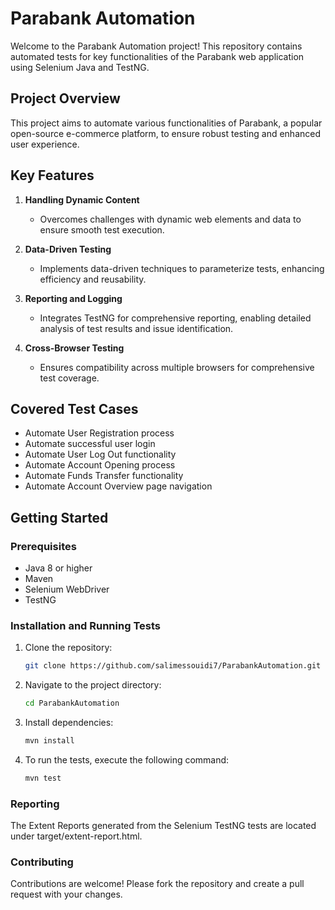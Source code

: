 # Parabank Automation

Welcome to the Parabank Automation project! This repository contains automated tests for key functionalities of the Parabank web application using Selenium Java and TestNG.

## Project Overview

This project aims to automate various functionalities of Parabank, a popular open-source e-commerce platform, to ensure robust testing and enhanced user experience.

## Key Features

1. **Handling Dynamic Content**
    - Overcomes challenges with dynamic web elements and data to ensure smooth test execution.

2. **Data-Driven Testing**
    - Implements data-driven techniques to parameterize tests, enhancing efficiency and reusability.

3. **Reporting and Logging**
    - Integrates TestNG for comprehensive reporting, enabling detailed analysis of test results and issue identification.

4. **Cross-Browser Testing**
    - Ensures compatibility across multiple browsers for comprehensive test coverage.

## Covered Test Cases

- Automate User Registration process
- Automate successful user login
- Automate User Log Out functionality
- Automate Account Opening process
- Automate Funds Transfer functionality
- Automate Account Overview page navigation


## Getting Started

### Prerequisites

- Java 8 or higher
- Maven
- Selenium WebDriver
- TestNG

### Installation and Running Tests

1. Clone the repository:
    ```sh
    git clone https://github.com/salimessouidi7/ParabankAutomation.git
    ```
2. Navigate to the project directory:
    ```sh
    cd ParabankAutomation
    ```
3. Install dependencies:
    ```sh
    mvn install
    ```
4. To run the tests, execute the following command:
    ```sh
    mvn test
    ```

### Reporting

The Extent Reports generated from the Selenium TestNG tests are located under target/extent-report.html.

### Contributing

Contributions are welcome! Please fork the repository and create a pull request with your changes.
